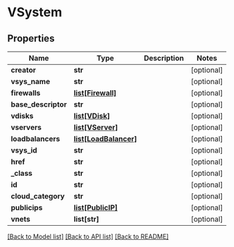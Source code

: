 # VSystem

## Properties
Name | Type | Description | Notes
------------ | ------------- | ------------- | -------------
**creator** | **str** |  | [optional] 
**vsys_name** | **str** |  | [optional] 
**firewalls** | [**list[Firewall]**](Firewall.md) |  | [optional] 
**base_descriptor** | **str** |  | [optional] 
**vdisks** | [**list[VDisk]**](VDisk.md) |  | [optional] 
**vservers** | [**list[VServer]**](VServer.md) |  | [optional] 
**loadbalancers** | [**list[LoadBalancer]**](LoadBalancer.md) |  | [optional] 
**vsys_id** | **str** |  | [optional] 
**href** | **str** |  | [optional] 
**_class** | **str** |  | [optional] 
**id** | **str** |  | [optional] 
**cloud_category** | **str** |  | [optional] 
**publicips** | [**list[PublicIP]**](PublicIP.md) |  | [optional] 
**vnets** | **list[str]** |  | [optional] 

[[Back to Model list]](../README.md#documentation-for-models) [[Back to API list]](../README.md#documentation-for-api-endpoints) [[Back to README]](../README.md)


